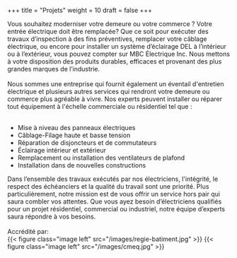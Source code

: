 +++
title = "Projets"
weight = 10
draft = false
+++

<div class=project-row>
	<div>Vous souhaitez moderniser votre demeure ou votre commerce ? Votre entrée électrique doit être remplacée? Que ce soit pour exécuter des travaux d’inspection à des fins préventives, remplacer votre câblage électrique, ou encore pour installer un système d’éclairage DEL à l’intérieur ou à l’extérieur, vous pouvez compter sur MBC Électrique Inc. Nous mettons à votre disposition des produits durables, efficaces et provenant des plus grandes marques de l’industrie.</div><br />
	<div>Nous sommes une entreprise qui fournit également un éventail d'entretien électrique et plusieurs autres services qui rendront votre demeure ou commerce plus agréable à vivre. Nos experts peuvent installer ou réparer tout équipement à l'échelle commerciale ou résidentiel tel que :</div><br />
	<ul>
		<li>Mise à niveau des panneaux électriques</li>
		<li>Câblage-Filage haute et basse tension</li>
		<li>Réparation de disjoncteurs et de commutateurs</li>
		<li>Éclairage intérieur et extérieur</li>
		<li>Remplacement ou installation des ventilateurs de plafond</li>
		<li>Installation dans de nouvelles constructions</li>
	</ul>
	<div>Dans l’ensemble des travaux exécutés par nos électriciens, l'intégrité, le respect des échéanciers et la qualité du travail sont une priorité. Plus particulièrement, notre mission est de vous offrir un service hors pair qui saura combler vos attentes. Que vous ayez besoin d’électriciens qualifiés pour un projet résidentiel, commercial ou industriel, notre équipe d’experts saura répondre à vos besoins.<br /><br />Accrédité par:</div>
	<div>
		{{< figure class="image left" src="/images/regie-batiment.jpg" >}}
		{{< figure class="image left" src="/images/cmeq.jpg" >}}
	</div>
</div>


